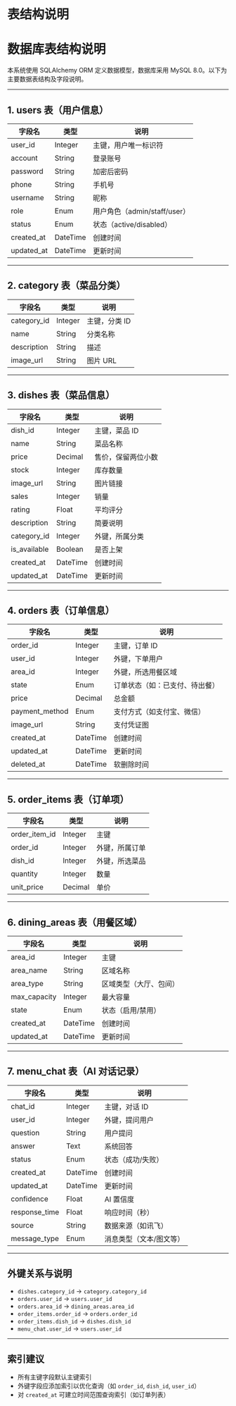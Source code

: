 # 表结构说明

# 数据库表结构说明

本系统使用 SQLAlchemy ORM 定义数据模型，数据库采用 MySQL 8.0。以下为主要数据表结构及字段说明。

---

## 1. users 表（用户信息）

| 字段名     | 类型     | 说明                         |
| ---------- | -------- | ---------------------------- |
| user_id    | Integer  | 主键，用户唯一标识符         |
| account    | String   | 登录账号                     |
| password   | String   | 加密后密码                   |
| phone      | String   | 手机号                       |
| username   | String   | 昵称                         |
| role       | Enum     | 用户角色（admin/staff/user） |
| status     | Enum     | 状态（active/disabled）      |
| created_at | DateTime | 创建时间                     |
| updated_at | DateTime | 更新时间                     |

---

## 2. category 表（菜品分类）

| 字段名      | 类型    | 说明          |
| ----------- | ------- | ------------- |
| category_id | Integer | 主键，分类 ID |
| name        | String  | 分类名称      |
| description | String  | 描述          |
| image_url   | String  | 图片 URL      |

---

## 3. dishes 表（菜品信息）

| 字段名       | 类型     | 说明               |
| ------------ | -------- | ------------------ |
| dish_id      | Integer  | 主键，菜品 ID      |
| name         | String   | 菜品名称           |
| price        | Decimal  | 售价，保留两位小数 |
| stock        | Integer  | 库存数量           |
| image_url    | String   | 图片链接           |
| sales        | Integer  | 销量               |
| rating       | Float    | 平均评分           |
| description  | String   | 简要说明           |
| category_id  | Integer  | 外键，所属分类     |
| is_available | Boolean  | 是否上架           |
| created_at   | DateTime | 创建时间           |
| updated_at   | DateTime | 更新时间           |

---

## 4. orders 表（订单信息）

| 字段名         | 类型     | 说明                           |
| -------------- | -------- | ------------------------------ |
| order_id       | Integer  | 主键，订单 ID                  |
| user_id        | Integer  | 外键，下单用户                 |
| area_id        | Integer  | 外键，所选用餐区域             |
| state          | Enum     | 订单状态（如：已支付、待出餐） |
| price          | Decimal  | 总金额                         |
| payment_method | Enum     | 支付方式（如支付宝、微信）     |
| image_url      | String   | 支付凭证图                     |
| created_at     | DateTime | 创建时间                       |
| updated_at     | DateTime | 更新时间                       |
| deleted_at     | DateTime | 软删除时间                     |

---

## 5. order_items 表（订单项）

| 字段名        | 类型    | 说明           |
| ------------- | ------- | -------------- |
| order_item_id | Integer | 主键           |
| order_id      | Integer | 外键，所属订单 |
| dish_id       | Integer | 外键，所选菜品 |
| quantity      | Integer | 数量           |
| unit_price    | Decimal | 单价           |

---

## 6. dining_areas 表（用餐区域）

| 字段名       | 类型     | 说明                   |
| ------------ | -------- | ---------------------- |
| area_id      | Integer  | 主键                   |
| area_name    | String   | 区域名称               |
| area_type    | String   | 区域类型（大厅、包间） |
| max_capacity | Integer  | 最大容量               |
| state        | Enum     | 状态（启用/禁用）      |
| created_at   | DateTime | 创建时间               |
| updated_at   | DateTime | 更新时间               |

---

## 7. menu_chat 表（AI 对话记录）

| 字段名        | 类型     | 说明                    |
| ------------- | -------- | ----------------------- |
| chat_id       | Integer  | 主键，对话 ID           |
| user_id       | Integer  | 外键，提问用户          |
| question      | String   | 用户提问                |
| answer        | Text     | 系统回答                |
| status        | Enum     | 状态（成功/失败）       |
| created_at    | DateTime | 创建时间                |
| updated_at    | DateTime | 更新时间                |
| confidence    | Float    | AI 置信度               |
| response_time | Float    | 响应时间（秒）          |
| source        | String   | 数据来源（如讯飞）      |
| message_type  | Enum     | 消息类型（文本/图文等） |

---

## 外键关系与说明

- `dishes.category_id` → `category.category_id`
- `orders.user_id` → `users.user_id`
- `orders.area_id` → `dining_areas.area_id`
- `order_items.order_id` → `orders.order_id`
- `order_items.dish_id` → `dishes.dish_id`
- `menu_chat.user_id` → `users.user_id`

---

## 索引建议

- 所有主键字段默认主键索引
- 外键字段应添加索引以优化查询（如 `order_id`, `dish_id`, `user_id`）
- 对 `created_at` 可建立时间范围查询索引（如订单列表）
